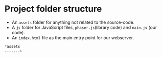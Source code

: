 # Project folder structure
* An `assets` folder for anything not related to the source-code.
* A `js` folder for JavaScript files, `phaser.js`(library code) and `main.js` (our code).
* An `index.html` file as the main entry point for our webserver.

```js
*assets
-------> 
```
